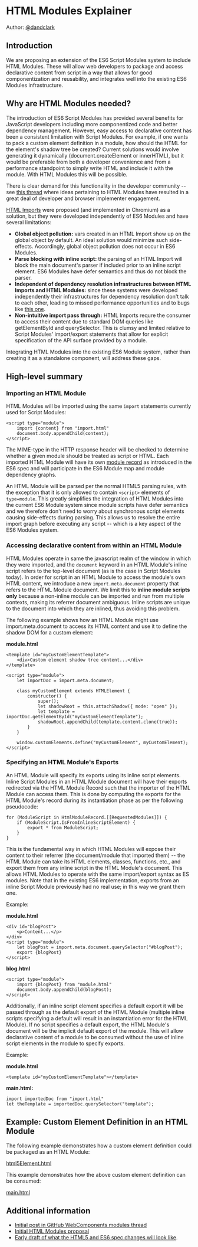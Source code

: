 # HTML Modules Explainer

Author: [@dandclark](https://github.com/dandclark)

## Introduction

We are proposing an extension of the ES6 Script Modules system to include HTML Modules.  These will allow web developers to package and access declarative content from script in a way that allows for good componentization and reusability, and integrates well into the existing ES6 Modules infrastructure.

## Why are HTML Modules needed?

The introduction of ES6 Script Modules has provided several benefits for JavaScript developers including more componentized code and better dependency management.  However, easy access to declarative content has been a consistent limitation with Script Modules.  For example, if one wants to pack a custom element definition in a module, how should the HTML for the element's shadow tree be created?  Current solutions would involve generating it dynamically (document.createElement or innerHTML), but it would be preferable from both a developer convenience and from a performance standpoint to simply write HTML and include it with the module.  With HTML Modules this will be possible.

There is clear demand for this functionality in the developer community -- see [this thread](https://github.com/w3c/webcomponents/issues/645) where ideas pertaining to HTML Modules have resulted in a great deal of developer and browser implementer engagement.

[HTML Imports](https://www.w3.org/TR/html-imports/) were proposed (and implemented in Chromium) as a solution, but they were developed independently of ES6 Modules and have several limitations:

* **Global object pollution:** vars created in an HTML Import show up on the global object by default.  An ideal solution would minimize such side-effects.  Accordingly, global object pollution does not occur in ES6 Modules.
* **Parse blocking with inline script:** the parsing of an HTML Import will block the main document's parser if included prior to an inline script element.  ES6 Modules have defer semantics and thus do not block the parser.
* **Independent of dependency resolution infrastructures between HTML Imports and HTML Modules:** since these systems were developed independently their infrastructures for dependency resolution don't talk to each other, leading to missed performance opportunities and to bugs like [this one](https://bugs.chromium.org/p/chromium/issues/detail?id=767841).
* **Non-intuitive import pass through:** HTML Imports requre the consumer to access their content due to standard DOM queries like getElementById and querySelector.  This is clumsy and limited relative to Script Modules' import/export statements that allow for explicit specification of the API surface provided by a module.

Integrating HTML Modules into the existing ES6 Module system, rather than creating it as a standalone component, will address these gaps.

## High-level summary

### Importing an HTML Module
HTML Modules will be imported using the same `import` statements currently used for Script Modules:

```
<script type="module">
    import {content} from "import.html"
    document.body.appendChild(content);
</script>
```

The MIME-type in the HTTP response header will be checked to determine whether a given module should be treated as script or HTML.  Each imported HTML Module will have its own [module record](https://tc39.github.io/ecma262/#sec-abstract-module-records) as introduced in the ES6 spec and will participate in the ES6 Module map and module dependency graphs.

An HTML Module will be parsed per the normal HTML5 parsing rules, with the exception that it is only allowed to contain `<script>` elements of `type=module`.  This greatly simplifies the integration of HTML Modules into the current ES6 Module system since module scripts have defer semantics and we therefore don't need to worry about synchronous script elements causing side-effects during parsing.  This allows us to resolve the entire import graph before executing any script -- which is a key aspect of the ES6 Modules system.

### Accessing declarative content from within an HTML Module

HTML Modules operate in same the javascript realm of the window in which they were imported, and the `document` keyword in an HTML Module's inline script refers to the top-level document (as is the case in Script Modules today).  In order for script in an HTML Module to access the module's own HTML content, we introduce a new `import.meta.document` property that refers to the HTML Module document.  We limit this to **inline module scripts only** because a non-inline module can be imported and run from multiple contexts, making its referrer document ambiguous. Inline scripts are unique to the document into which they are inlined, thus avoiding this problem.

The following example shows how an HTML Module might use import.meta.document to access its HTML content and use it to define the shadow DOM for a custom element:

**module.html**
```
<template id="myCustomElementTemplate">
    <div>Custom element shadow tree content...</div>
</template>

<script type="module">
    let importDoc = import.meta.document;

    class myCustomElement extends HTMLElement {
        constructor() {
			super();
			let shadowRoot = this.attachShadow({ mode: "open" });
			let template = importDoc.getElementById("myCustomElementTemplate");
			shadowRoot.appendChild(template.content.clone(true));
		}
	}

	window.customElements.define("myCustomElement", myCustomElement);
</script>
```

### Specifying an HTML Module's Exports

An HTML Module will specify its exports using its inline script elements.  Inline Script Modules in an HTML Module document will have their exports redirected via the HTML Module Record such that the importer of the HTML Module can access them.  This is done by computing the exports for the HTML Module's record during its instantiation phase as per the following pseudocode:

```
for (ModuleScript in HtmlModuleRecord.[[RequestedModules]]) {
    if (ModuleScript.IsFromInlineScriptElement) {
        export * from ModuleScript;
    }
}
```

This is the fundamental way in which HTML Modules will expose their content to their referrer (the document/module that imported them) -- the HTML Module can take its HTML elements, classes, functions, etc., and export them from any inline script in the HTML Module's document. This allows HTML Modules to operate with the same import/export syntax as ES modules. Note that in the existing ES6 implementation, exports from an inline Script Module previously had no real use; in this way we grant them one.

Example:

**module.html**
```
<div id="blogPost">
	<p>Content...</p>
</div>
<script type="module">
    let blogPost = import.meta.document.querySelector("#blogPost");
    export {blogPost}
</script>
```

**blog.html**
```
<script type="module">
    import {blogPost} from "module.html"
    document.body.appendChild(blogPost);
</script>
```

Additionally, if an inline script element specifies a default export it will be passed through as the default export of the HTML Module (multiple inline scripts specifying a default will result in an instantiation error for the HTML Module).  If no script specifies a default export, the HTML Module's document will be the implicit default export of the module. This will allow declarative content of a module to be consumed without the use of inline script elements in the module to specify exports.

Example:

**module.html**
```
<template id="myCustomElementTemplate"></template>
```
  **main.html:**
```
import importedDoc from "import.html"
let theTemplate = importedDoc.querySelector("template");
```

## Example: Custom Element Definition in an HTML Module

The following example demonstrates how a custom element definition could be packaged as an HTML Module:

[html5Element.html](demo/html5Element.html)

This example demonstrates how the above custom element definition can be consumed:

[main.html](demo/main.html)

## Additional information

* [Initial post in GitHub WebComponents modules thread](https://github.com/w3c/webcomponents/issues/645#issuecomment-427205519)
* [Initial HTML Modules proposal](https://github.com/w3c/webcomponents/blob/gh-pages/proposals/html-modules-proposal.md)
* [Early draft of what the HTML5 and ES6 spec changes will look like](https://github.com/w3c/webcomponents/blob/gh-pages/proposals/html-module-spec-changes.md).
